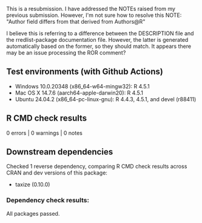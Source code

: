 This is a resubmission. I have addressed the NOTEs raised from my previous submission. However, I'm not sure how to resolve this NOTE:
"Author field differs from that derived from Authors@R"

I believe this is referring to a difference between the DESCRIPTION file and the rredlist-package documentation file. However, the latter is generated automatically based on the former, so they should match. It appears there may be an issue processing the ROR comment?

## Test environments (with Github Actions)

* Windows 10.0.20348 (x86_64-w64-mingw32): R 4.5.1
* Mac OS X 14.7.6 (aarch64-apple-darwin20): R 4.5.1
* Ubuntu 24.04.2 (x86_64-pc-linux-gnu): R 4.4.3, 4.5.1, and devel (r88411)

## R CMD check results

0 errors | 0 warnings | 0 notes

## Downstream dependencies

Checked 1 reverse dependency, comparing R CMD check results across CRAN and dev versions of this package:

 * taxize (0.10.0)

### Dependency check results:
All packages passed.